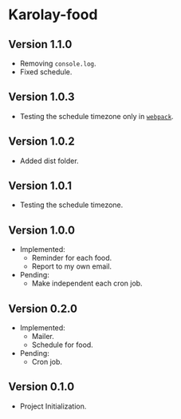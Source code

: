 # Karolay-food

## Version 1.1.0

- Removing `console.log`.
- Fixed schedule.

## Version 1.0.3

- Testing the schedule timezone only in [`webpack`](https://webpack.js.org/).

## Version 1.0.2

- Added dist folder.

## Version 1.0.1

- Testing the schedule timezone.

## Version 1.0.0

- Implemented:
  - Reminder for each food.
  - Report to my own email.
- Pending:
  - Make independent each cron job.

## Version 0.2.0

- Implemented:
  - Mailer.
  - Schedule for food.
- Pending:
  - Cron job.

## Version 0.1.0

- Project Initialization.
